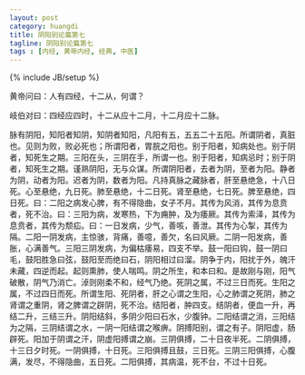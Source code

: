```yaml
---
layout: post
category: huangdi
title: 阴阳别论篇第七
tagline: 阴阳别论篇第七
tags : [内经, 黄帝内经, 经典, 中医]
---
```


{% include JB/setup %}

黄帝问曰：人有四经，十二从，何谓？

岐伯对曰：四经应四时，十二从应十二月，十二月应十二脉。

脉有阴阳，知阳者知阴，知阴者知阳，凡阳有五，五五二十五阳。所谓阴者，真脏也。见则为败，败必死也；所谓阳者，胃脘之阳也。别于阳者，知病处也。别于阴者，知死生之期。三阳在头，三阴在手，所谓一也。别于阳者，知病忌时；别于阴者，知死生之期。谨熟阴阳，无与众谋。所谓阴阳者，去者为阴，至者为阳。静者为阴，动者为阳。迟者为阴，数者为阳。凡持真脉之藏脉者，肝至悬绝急，十八日死。心至悬绝，九日死。肺至悬绝，十二日死。肾至悬绝，七日死。脾至悬绝，四日死。曰：二阳之病发心脾，有不得隐曲，女子不月。其传为风消，其传为息贲者，死不治。曰：三阳为病，发寒热，下为痈肿，及为痿厥。其传为索泽，其传为息贲者，其传为颓疝。曰：一日发病，少气，善咳，善泄。其传为心掣，其传为隔。二阳一阴发病，主惊骇，背痛，善噫，善欠，名曰风厥。二阴一阳发病，善胀，心满善气。三阳三阴发病，为偏枯痿易，四支不举。鼓一阳曰钩，鼓一阴曰毛，鼓阳胜急曰弦，鼓阳至而绝曰石，阴阳相过曰溜。阴争于内，阳扰于外，魄汗未藏，四逆而起。起则熏肺，使人喘鸣。阴之所生，和本曰和。是故刚与刚，阳气破散，阴气乃消亡。淖则刚柔不和，经气乃绝。死阴之属，不过三日而死。生阳之属，不过四日而死。所谓生阳、死阴者，肝之心谓之生阳，心之肺谓之死阴，肺之肾谓之重阴，肾之脾谓之辟阴，死不治。结阳者，肿四支。结阴者，便血一升，再结二升，三结三升。阴阳结斜，多阴少阳曰石水，少腹钟。二阳结谓之消，三阳结为之隔，三阴结谓之水，一阴一阳结谓之喉痹。阴搏阳别，谓之有子。阴阳虚，肠辟死。阳加于阴谓之汗，阴虚阳搏谓之崩。三阴俱搏，二十日夜半死。二阴俱搏，十三日夕时死。一阴俱搏，十日死。三阳俱搏且鼓，三日死。三阴三阳俱搏，心腹满，发尽，不得隐曲，五日死。二阳俱搏，其病温，死不台，不过十日死。
